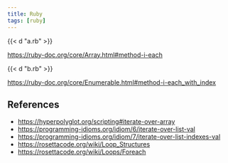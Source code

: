 ```yaml
---
title: Ruby
tags: [ruby]
---
```


{{< d "a.rb" >}}

<https://ruby-doc.org/core/Array.html#method-i-each>

{{< d "b.rb" >}}

<https://ruby-doc.org/core/Enumerable.html#method-i-each_with_index>

## References

- <https://hyperpolyglot.org/scripting#iterate-over-array>
- <https://programming-idioms.org/idiom/6/iterate-over-list-val>
- <https://programming-idioms.org/idiom/7/iterate-over-list-indexes-val>
- <https://rosettacode.org/wiki/Loop_Structures>
- <https://rosettacode.org/wiki/Loops/Foreach>

